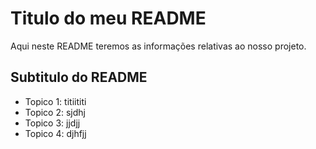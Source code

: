 # Titulo do meu README

Aqui neste README teremos as informações relativas ao nosso projeto.

## Subtitulo do README

- Topico 1: titiititi
- Topico 2: sjdhj
- Topico 3: jjdjj
- Topico 4: djhfjj